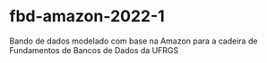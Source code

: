 # fbd-amazon-2022-1
Bando de dados modelado com base na Amazon  para a cadeira de Fundamentos de Bancos de Dados da UFRGS
